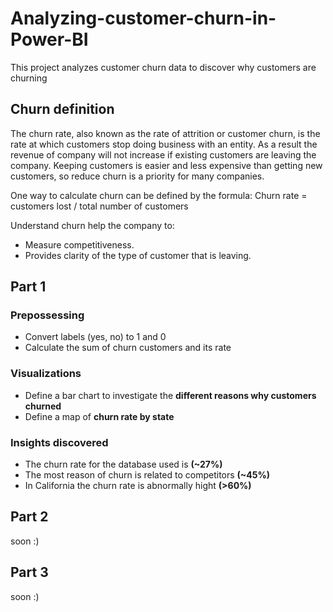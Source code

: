 # **Analyzing-customer-churn-in-Power-BI**
This project analyzes customer churn data to discover why customers are churning

## **Churn definition**
The churn rate, also known as the rate of attrition or customer churn, is the rate at which customers stop
doing business with an entity. As a result the revenue of company will not increase if existing customers are leaving the company.
Keeping customers is easier and less expensive than getting new customers, so reduce churn is a priority for many companies.

One way to calculate churn can be defined by the formula:
Churn rate = customers lost / total number of customers

Understand churn help the company to:
- Measure competitiveness.
- Provides clarity of the type of customer that is leaving.

## **Part 1**

### Prepossessing
- Convert labels (yes, no) to 1 and 0
- Calculate the sum of churn customers and its rate

### Visualizations
- Define a bar chart to investigate the **different reasons why customers churned**
- Define a map of **churn rate by state**

### Insights discovered
- The churn rate for the database used is **(~27%)**
- The most reason of churn is related to competitors **(~45%)**
- In California the churn rate is abnormally hight **(>60%)**

## **Part 2**
soon :)

## **Part 3**
soon :)
